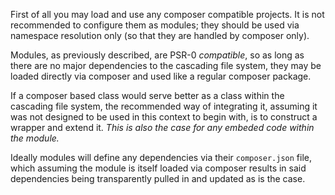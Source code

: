 First of all you may load and use any composer compatible projects. It is not
recommended to configure them as modules; they should be used via namespace
resolution only (so that they are handled by composer only).

Modules, as previously described, are PSR-0 *compatible*, so as long as there
are no major dependencies to the cascading file system, they may be loaded
directly via composer and used like a regular composer package.

If a composer based class would serve better as a class within the cascading
file system, the recommended way of integrating it, assuming it was not
designed to be used in this context to begin with, is to construct a wrapper and
extend it. *This is also the case for any embeded code within the module.*

Ideally modules will define any dependencies via their `composer.json` file,
which assuming the module is itself loaded via composer results in said
dependencies being transparently pulled in and updated as is the case.
